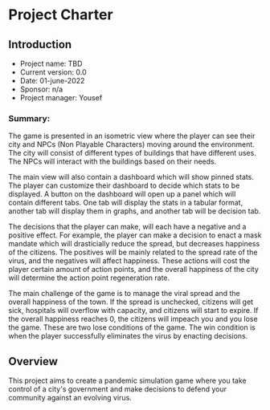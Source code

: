 
# Project Charter

## Introduction 

- Project name: TBD
- Current version: 0.0
- Date: 01-june-2022
- Sponsor: n/a
- Project manager: Yousef 

### Summary: 

The game is presented in an isometric view where the player can see their city and NPCs (Non Playable Characters) moving around the environment. The city will consist of different types of buildings that have different uses. The NPCs will interact with the buildings based on their needs.

The main view will also contain a dashboard which will show pinned stats. The player can customize their dashboard to decide which stats to be displayed. A button on the dashboard will open up a panel which will contain different tabs. One tab will display the stats in a tabular format, another tab will display them in graphs, and another tab will be decision tab. 

The decisions that the player can make, will each have a negative and a positive effect. For example, the player can make a decision to enact a mask mandate which will drasticially reduce the spread, but decreases happiness of the citizens. The positives will be mainly related to the spread rate of the virus, and the negatives will affect happiness. These actions will cost the player certain amount of action points, and the overall happiness of the city will determine the action point regeneration rate. 

The main challenge of the game is to manage the viral spread and the overall happiness of the town. If the spread is unchecked, citizens will get sick, hospitals will overflow with capacity, and citizens will start to expire. If the overall happiness reaches 0, the citizens will impeach you and you lose the game. These are two lose conditions of the game. The win condition is when the player successfully eliminates the virus by enacting decisions. 

## Overview 

This project aims to create a pandemic simulation game where you take control of a city's government and make decisions to defend your community against an evolving virus.
